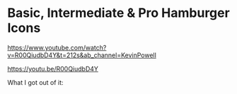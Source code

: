 # Basic, Intermediate & Pro Hamburger Icons

https://www.youtube.com/watch?v=R00QiudbD4Y&t=212s&ab_channel=KevinPowell

https://youtu.be/R00QiudbD4Y

What I got out of it:
